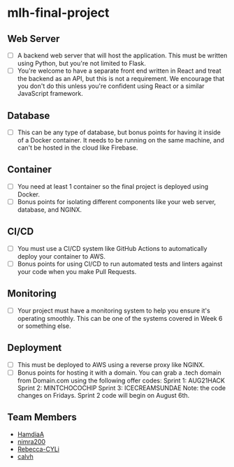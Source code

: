 # mlh-final-project

## Web Server

-   [ ] A backend web server that will host the application. This must
    be written using Python, but you're not limited to Flask.
-   [ ] You're welcome to have a separate front end written in React and
    treat the backend as an API, but this is not a requirement. We
    encourage that you don't do this unless you're confident using React
    or a similar JavaScript framework.

## Database

-   [ ] This can be any type of database, but bonus points for having it
    inside of a Docker container. It needs to be running on the same
    machine, and can't be hosted in the cloud like Firebase.

## Container

-   [ ] You need at least 1 container so the final project is deployed
    using Docker.
-   [ ] Bonus points for isolating different components like your web
    server, database, and NGINX.

## CI/CD

-   [ ] You must use a CI/CD system like GitHub Actions to automatically
    deploy your container to AWS.
-   [ ] Bonus points for using CI/CD to run automated tests and linters
    against your code when you make Pull Requests.

## Monitoring

-   [ ] Your project must have a monitoring system to help you ensure
    it's operating smoothly. This can be one of the systems covered in
    Week 6 or something else.

## Deployment

-   [ ] This must be deployed to AWS using a reverse proxy like NGINX.
-   [ ] Bonus points for hosting it with a domain. You can grab a .tech
    domain from Domain.com using the following offer codes: Sprint 1:
    AUG21HACK Sprint 2: MINTCHOCOCHIP Sprint 3: ICECREAMSUNDAE Note: the
    code changes on Fridays. Sprint 2 code will begin on August 6th.

## Team Members

-   [HamdiaA](https://github.com/HamdiaA)
-   [nimra200](https://github.com/nimra200)
-   [Rebecca-CYLi](https://github.com/Rebecca-CYLi)
-   [calvh](https://github.com/calvh)
